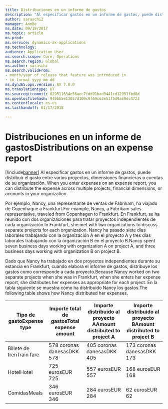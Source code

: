 ```yaml
---
title: Distribuciones en un informe de gastos
description: "Al especificar gastos en un informe de gastos, puede distribuir el gasto entre varios proyectos, entidades jurídicas o cuentas de su organización."
author: saraschi2
manager: AnnBe
ms.date: 09/19/2017
ms.topic: article
ms.prod: 
ms.service: dynamics-ax-applications
ms.technology: 
audience: Application User
ms.search.scope: Core, Operations
ms.search.region: Global
ms.author: saraschi
ms.search.validFrom:
- month/year of release that feature was introduced in
- in format yyyy-mm-dd
ms.dyn365.ops.version: AX 7.0.0
ms.translationtype: HT
ms.sourcegitcommit: 029511634e56aec7fdd91bad9441cd12951fbd8d
ms.openlocfilehash: 949bb5e13057d109c9f69c63e51f5d9a59dc4723
ms.contentlocale: es-es
ms.lasthandoff: 01/17/2018

---
```


# <a name="distributions-on-an-expense-report"></a><span data-ttu-id="8b27e-103">Distribuciones en un informe de gastos</span><span class="sxs-lookup"><span data-stu-id="8b27e-103">Distributions on an expense report</span></span>

[!include[banner](../includes/banner.md)]<span data-ttu-id="8b27e-104"> Al especificar gastos en un informe de gastos, puede distribuir el gasto entre varios proyectos, dimensiones financieras o cuentas de su organización.</span><span class="sxs-lookup"><span data-stu-id="8b27e-104"> When you enter expenses on an expense report, you can distribute the expense across multiple projects, financial dimensions, or accounts in your organization.</span></span>

<span data-ttu-id="8b27e-105">Por ejemplo, Nancy, una representante de ventas de Fabrikam, ha viajado de Copenhague a Frankfurt.</span><span class="sxs-lookup"><span data-stu-id="8b27e-105">For example, Nancy, a Fabrikam sales representative, traveled from Copenhagen to Frankfurt.</span></span> <span data-ttu-id="8b27e-106">En Frankfurt, se ha reunido con dos organizaciones para tratar proyectos independientes de cada organización.</span><span class="sxs-lookup"><span data-stu-id="8b27e-106">In Frankfurt, she met with two organizations to discuss separate projects for each organization.</span></span> <span data-ttu-id="8b27e-107">Nancy ha pasado siete días laborales trabajando con la organización A en el proyecto A y tres días laborales trabajando con la organización B en el proyecto B.</span><span class="sxs-lookup"><span data-stu-id="8b27e-107">Nancy spent seven business days working with organization A on project A, and three business days working with organization B on project B.</span></span>

<span data-ttu-id="8b27e-108">Dado que Nancy ha trabajado en dos proyectos independientes durante su estancia en Frankfurt, cuando elabora el informe de gastos, distribuye los gastos como corresponde a cada proyecto.</span><span class="sxs-lookup"><span data-stu-id="8b27e-108">Because Nancy worked on two separate projects when she was in Frankfurt, when she enters her expense report, she distributes her expenses as appropriate for each project.</span></span> <span data-ttu-id="8b27e-109">En la tabla siguiente se muestra cómo ha distribuido Nancy los gastos.</span><span class="sxs-lookup"><span data-stu-id="8b27e-109">The following table shows how Nancy distributed her expenses.</span></span>

| <span data-ttu-id="8b27e-110">**Tipo de gasto**</span><span class="sxs-lookup"><span data-stu-id="8b27e-110">**Expense type**</span></span> | <span data-ttu-id="8b27e-111">**Importe total de gastos**</span><span class="sxs-lookup"><span data-stu-id="8b27e-111">**Total expense amount**</span></span> | <span data-ttu-id="8b27e-112">**Importe distribuido al proyecto A**</span><span class="sxs-lookup"><span data-stu-id="8b27e-112">**Amount distributed to project A**</span></span> | <span data-ttu-id="8b27e-113">**Importe distribuido al proyecto B**</span><span class="sxs-lookup"><span data-stu-id="8b27e-113">**Amount distributed to project B**</span></span> |
|------------------|--------------------------|-------------------------------------|-------------------------------------|
| <span data-ttu-id="8b27e-114">Billete de tren</span><span class="sxs-lookup"><span data-stu-id="8b27e-114">Train fare</span></span>       | <span data-ttu-id="8b27e-115">578 coronas danesas</span><span class="sxs-lookup"><span data-stu-id="8b27e-115">DKK 578</span></span>                  | <span data-ttu-id="8b27e-116">405 coronas danesas</span><span class="sxs-lookup"><span data-stu-id="8b27e-116">DKK 405</span></span>                             | <span data-ttu-id="8b27e-117">173 coronas danesas</span><span class="sxs-lookup"><span data-stu-id="8b27e-117">DKK 173</span></span>                             |
| <span data-ttu-id="8b27e-118">Hotel</span><span class="sxs-lookup"><span data-stu-id="8b27e-118">Hotel</span></span>            | <span data-ttu-id="8b27e-119">725 euros</span><span class="sxs-lookup"><span data-stu-id="8b27e-119">EUR 725</span></span>                  | <span data-ttu-id="8b27e-120">557 euros</span><span class="sxs-lookup"><span data-stu-id="8b27e-120">EUR 557</span></span>                             | <span data-ttu-id="8b27e-121">168 euros</span><span class="sxs-lookup"><span data-stu-id="8b27e-121">EUR 168</span></span>                             |
| <span data-ttu-id="8b27e-122">Comidas</span><span class="sxs-lookup"><span data-stu-id="8b27e-122">Meals</span></span>            | <span data-ttu-id="8b27e-123">346 euros</span><span class="sxs-lookup"><span data-stu-id="8b27e-123">EUR 346</span></span>                  | <span data-ttu-id="8b27e-124">284 euros</span><span class="sxs-lookup"><span data-stu-id="8b27e-124">EUR 284</span></span>                             | <span data-ttu-id="8b27e-125">62 euros</span><span class="sxs-lookup"><span data-stu-id="8b27e-125">EUR 62</span></span>                              |

